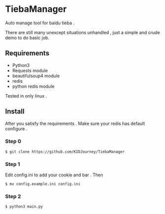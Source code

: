 # TiebaManager
Auto manage tool for baidu tieba .

There are still many unexcept situations unhandled , just a simple and crude demo to do basic job.

## Requirements
* Python3
* Requests module
* beautifulsoup4 module
* redis
* python redis module

Tested in only linux .

## Install

After you satisfy the requirements .
Make sure your redis has default configure .

### Step 0
```
$ git clone https://github.com/KIDJourney/TiebaManager
```
### Step 1
Edit config.ini to add your cookie and bar . Then
```
$ mv config.example.ini config.ini
```
### Step 2
```
$ python3 main.py 
```
